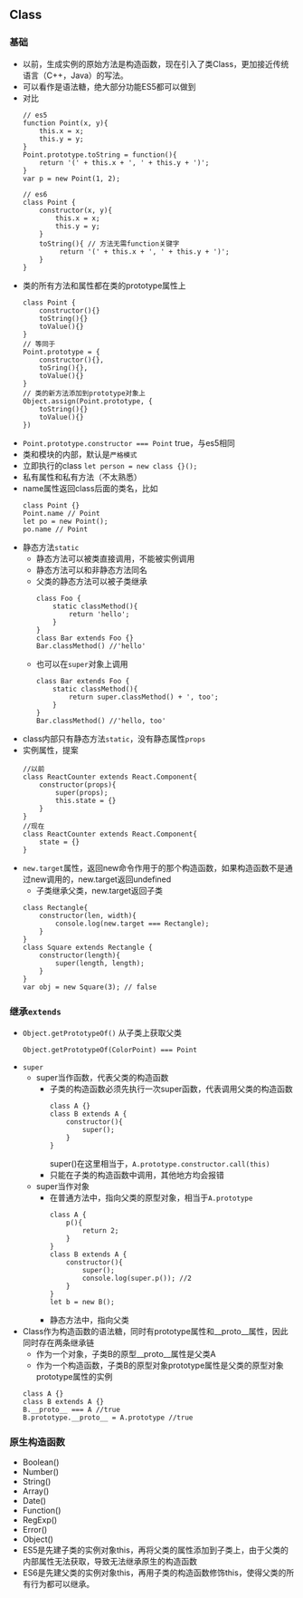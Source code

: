 ## Class

### 基础
* 以前，生成实例的原始方法是构造函数，现在引入了类Class，更加接近传统语言（C++，Java）的写法。
* 可以看作是语法糖，绝大部分功能ES5都可以做到
* 对比
    ```
    // es5
    function Point(x, y){
        this.x = x;
        this.y = y;
    }
    Point.prototype.toString = function(){
        return '(' + this.x + ', ' + this.y + ')';
    }
    var p = new Point(1, 2);

    // es6
    class Point {
        constructor(x, y){
            this.x = x;
            this.y = y;
        } 
        toString(){ // 方法无需function关键字
             return '(' + this.x + ', ' + this.y + ')';
        }
    }
    ```
* 类的所有方法和属性都在类的prototype属性上
    ```
    class Point {
        constructor(){}
        toString(){}
        toValue(){}
    }
    // 等同于
    Point.prototype = {
        constructor(){},
        toSring(){},
        toValue(){}
    }
    // 类的新方法添加到prototype对象上
    Object.assign(Point.prototype, {
        toString(){}
        toValue(){}
    })
    ```
* `Point.prototype.constructor === Point` true，与es5相同
* 类和模块的内部，默认是`严格模式`
* 立即执行的class `let person = new class {}();`
* 私有属性和私有方法（不太熟悉）
* name属性返回class后面的类名，比如
    ```
    class Point {}
    Point.name // Point
    let po = new Point();
    po.name // Point
    ```
* 静态方法`static`
    * 静态方法可以被类直接调用，不能被实例调用
    * 静态方法可以和非静态方法同名
    * 父类的静态方法可以被子类继承
        ```
        class Foo {
            static classMethod(){
                return 'hello';
            }
        }
        class Bar extends Foo {}
        Bar.classMethod() //'hello'
        ```
    * 也可以在`super`对象上调用
        ```
        class Bar extends Foo {
            static classMethod(){
                return super.classMethod() + ', too';
            }
        }
        Bar.classMethod() //'hello, too'
        ```
* class内部只有静态方法`static`，没有静态属性`props`
* 实例属性，提案
    ```
    //以前
    class ReactCounter extends React.Component{
        constructor(props){
            super(props);
            this.state = {}
        }
    }
    //现在
    class ReactCounter extends React.Component{
        state = {}
    }
    ```
* `new.target`属性，返回new命令作用于的那个构造函数，如果构造函数不是通过new调用的，new.target返回undefined
    * 子类继承父类，new.target返回子类
    ```
    class Rectangle{
        constructor(len, width){
            console.log(new.target === Rectangle);
        }
    }
    class Square extends Rectangle {
        constructor(length){
            super(length, length);
        }
    }
    var obj = new Square(3); // false
    ```


### 继承`extends`
* `Object.getPrototypeOf()` 从子类上获取父类
    ```
    Object.getPrototypeOf(ColorPoint) === Point
    ```
* `super`
    * super当作函数，代表父类的构造函数
        * 子类的构造函数必须先执行一次super函数，代表调用父类的构造函数
            ```
            class A {}
            class B extends A {
                constructor(){
                    super();
                }
            }
            ```
            super()在这里相当于，`A.prototype.constructor.call(this)`
        * 只能在子类的构造函数中调用，其他地方均会报错
    * super当作对象
        * 在普通方法中，指向父类的原型对象，相当于`A.prototype`
            ```
            class A {
                p(){
                    return 2;
                }
            }
            class B extends A {
                constructor(){
                    super();
                    console.log(super.p()); //2
                }
            }
            let b = new B();
            ```
        * 静态方法中，指向父类
* Class作为构造函数的语法糖，同时有prototype属性和__proto__属性，因此同时存在两条继承链
    * 作为一个对象，子类B的原型__proto__属性是父类A
    * 作为一个构造函数，子类B的原型对象prototype属性是父类的原型对象prototype属性的实例
    ```
    class A {}
    class B extends A {}
    B.__proto__ === A //true
    B.prototype.__proto__ = A.prototype //true
    ```

### 原生构造函数
* Boolean()
* Number()
* String()
* Array()
* Date()
* Function()
* RegExp()
* Error()
* Object()
* ES5是先建子类的实例对象this，再将父类的属性添加到子类上，由于父类的内部属性无法获取，导致无法继承原生的构造函数
* ES6是先建父类的实例对象this，再用子类的构造函数修饰this，使得父类的所有行为都可以继承。
    